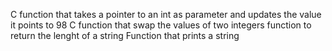 C function that takes a pointer to an int as parameter and updates the value it points to 98
C function that swap the values of two integers
 function to return the lenght of a string
Function that prints a string
